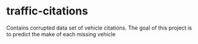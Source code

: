 # traffic-citations
Contains corrupted data set of vehicle citations. The goal of this project is to predict the make of each missing vehicle

